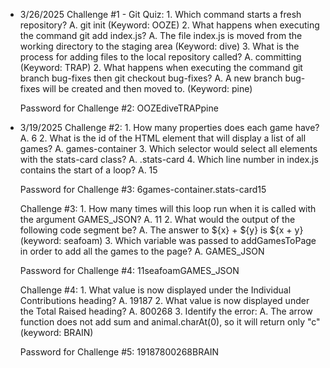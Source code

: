 - 3/26/2025
    Challenge #1 - Git Quiz:
        1. Which command starts a fresh repository?
            A. git init (Keyword: OOZE)
        2. What happens when executing the command git add index.js?
            A. The file index.js is moved from the working directory to the staging area (Keyword: dive)
        3. What is the process for adding files to the local repository called? 
            A. committing (Keyword: TRAP)
        2. What happens when executing the command git branch bug-fixes then git checkout bug-fixes?
            A. A new branch bug-fixes will be created and then moved to. (Keyword: pine) 

    Password for Challenge #2: OOZEdiveTRAPpine


- 3/19/2025
    Challenge #2:
        1. How many properties does each game have?
            A. 6
        2. What is the id of the HTML element that will display a list of all games?
            A. games-container
        3. Which selector would select all elements with the stats-card class?
            A. .stats-card
        4. Which line number in index.js contains the start of a loop?
            A. 15

    Password for Challenge #3: 6games-container.stats-card15
    
    Challenge #3:
        1. How many times will this loop run when it is called with the argument GAMES_JSON?
            A. 11
        2. What would the output of the following code segment be?
            A. The answer to ${x} + ${y} is ${x + y} (keyword: seafoam)
        3. Which variable was passed to addGamesToPage in order to add all the games to the page?
            A. GAMES_JSON

    Password for Challenge #4: 11seafoamGAMES_JSON

    Challenge #4:
        1. What value is now displayed under the Individual Contributions heading? 
            A. 19187
        2. What value is now displayed under the Total Raised heading?
            A. 800268
        3. Identify the error:
            A. The arrow function does not add sum and animal.charAt(0), so it will return only "c" (keyword: BRAIN) 

    Password for Challenge #5: 19187800268BRAIN